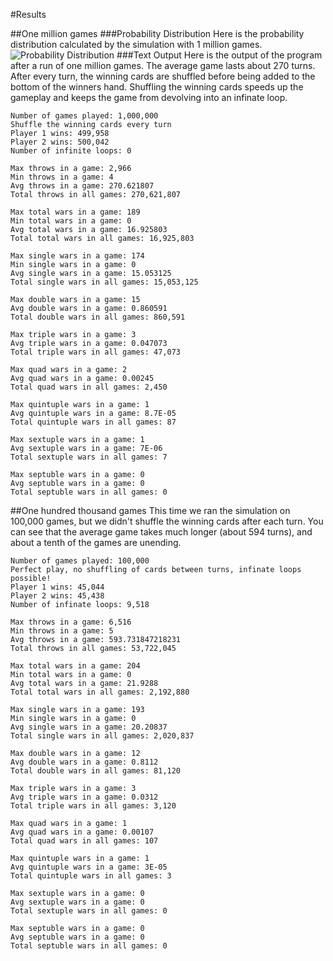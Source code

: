#Results

##One million games
###Probability Distribution
Here is the probability distribution calculated by the simulation with 1 million games.
![Probability Distribution](http://i.imgur.com/GJrZyB0.png?1)
###Text Output
Here is the output of the program after a run of one million games.  The average game lasts about 270 turns.  
After every turn, the winning cards are shuffled before being added to the bottom of the winners hand.  Shuffling the winning cards speeds up the gameplay and keeps the game from devolving into an infinate loop.

    Number of games played: 1,000,000
    Shuffle the winning cards every turn
    Player 1 wins: 499,958
    Player 2 wins: 500,042
    Number of infinite loops: 0
    
    Max throws in a game: 2,966
    Min throws in a game: 4
    Avg throws in a game: 270.621807
    Total throws in all games: 270,621,807
    
    Max total wars in a game: 189
    Min total wars in a game: 0
    Avg total wars in a game: 16.925803
    Total total wars in all games: 16,925,803
    
    Max single wars in a game: 174
    Min single wars in a game: 0
    Avg single wars in a game: 15.053125
    Total single wars in all games: 15,053,125
    
    Max double wars in a game: 15
    Avg double wars in a game: 0.860591
    Total double wars in all games: 860,591
    
    Max triple wars in a game: 3
    Avg triple wars in a game: 0.047073
    Total triple wars in all games: 47,073
    
    Max quad wars in a game: 2
    Avg quad wars in a game: 0.00245
    Total quad wars in all games: 2,450
    
    Max quintuple wars in a game: 1
    Avg quintuple wars in a game: 8.7E-05
    Total quintuple wars in all games: 87
    
    Max sextuple wars in a game: 1
    Avg sextuple wars in a game: 7E-06
    Total sextuple wars in all games: 7
    
    Max septuble wars in a game: 0
    Avg septuble wars in a game: 0
    Total septuble wars in all games: 0

##One hundred thousand games
This time we ran the simulation on 100,000 games, but we didn't shuffle the winning cards after each turn.
You can see that the average game takes much longer (about 594 turns), and about a tenth of the games are unending.

    Number of games played: 100,000
    Perfect play, no shuffling of cards between turns, infinate loops possible!
    Player 1 wins: 45,044
    Player 2 wins: 45,438
    Number of infinate loops: 9,518
    
    Max throws in a game: 6,516
    Min throws in a game: 5
    Avg throws in a game: 593.731847218231
    Total throws in all games: 53,722,045
    
    Max total wars in a game: 204
    Min total wars in a game: 0
    Avg total wars in a game: 21.9288
    Total total wars in all games: 2,192,880
    
    Max single wars in a game: 193
    Min single wars in a game: 0
    Avg single wars in a game: 20.20837
    Total single wars in all games: 2,020,837
    
    Max double wars in a game: 12
    Avg double wars in a game: 0.8112
    Total double wars in all games: 81,120
    
    Max triple wars in a game: 3
    Avg triple wars in a game: 0.0312
    Total triple wars in all games: 3,120
    
    Max quad wars in a game: 1
    Avg quad wars in a game: 0.00107
    Total quad wars in all games: 107
    
    Max quintuple wars in a game: 1
    Avg quintuple wars in a game: 3E-05
    Total quintuple wars in all games: 3
    
    Max sextuple wars in a game: 0
    Avg sextuple wars in a game: 0
    Total sextuple wars in all games: 0
    
    Max septuble wars in a game: 0
    Avg septuble wars in a game: 0
    Total septuble wars in all games: 0
